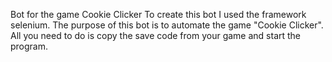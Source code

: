 Bot for the game Cookie Clicker
To create this bot I used the framework selenium. The purpose of this bot is to automate the game "Cookie Clicker".
All you need to do is copy the save code from your game and start the program.
